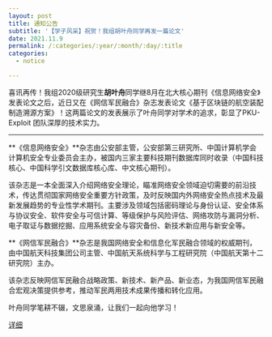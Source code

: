 ```yaml
---
layout: post
title: 通知公告
subtitle: '【学子风采】祝贺！我组胡叶舟同学再发一篇论文'
date: 2021.11.9
permalink: /:categories/:year/:month/:day/:title
categories:
  - notice

---
```


喜讯再传！我组2020级研究生**胡叶舟**同学继8月在北大核心期刊《信息网络安全》发表论文之后，近日又在《网信军民融合》杂志发表论文《基于区块链的航空装配制造溯源方案》！这两篇论文的发表展示了叶舟同学对学术的追求，彰显了PKU-Exploit 团队深厚的技术实力。

------------------

**《信息网络安全》**杂志由公安部主管，公安部第三研究所、中国计算机学会计算机安全专业委员会主办，被国内三家主要科技期刊数据库同时收录（中国科技核心、中国科学引文数据库核心库、中文核心期刊）。

该杂志是一本全面深入介绍网络安全理论，瞄准网络安全领域迫切需要的前沿技术，传达贯彻国家网络安全重要方针政策，及时反映国内外网络安全热点技术及最新发展趋势的专业性学术期刊。主要涉及领域包括密码理论与身份认证、安全体系与协议安全、软件安全与可信计算、等级保护与风险评估、网络攻防与漏洞分析、电子取证与数据挖掘、应用系统安全与容灾备份、新技术新应用与新安全等。

**《网信军民融合》**杂志是我国网络安全和信息化军民融合领域的权威期刊，由中国航天科技集团公司主管、中国航天系统科学与工程研究院（中国航天第十二研究院）主办。

该杂志反映网信军民融合战略政策、新技术、新产品、新业态，为我国网信军民融合宏观决策提供参考，推动军民两用技术成果传播和转化应用。


叶舟同学笔耕不辍，文思泉涌，让我们一起向他学习！

[详细](https://mp.weixin.qq.com/s/J5eqNxyHON6avNCbWe8L8A)
